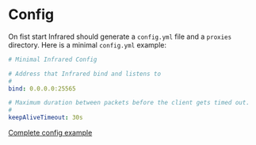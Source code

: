 # Config

On fist start Infrared should generate a `config.yml` file and a `proxies` directory.
Here is a minimal `config.yml` example:

```yml
# Minimal Infrared Config

# Address that Infrared bind and listens to
#
bind: 0.0.0.0:25565

# Maximum duration between packets before the client gets timed out.
#
keepAliveTimeout: 30s
```

[Complete config example](https://github.com/haveachin/infrared/blob/main/configs/config.yml)